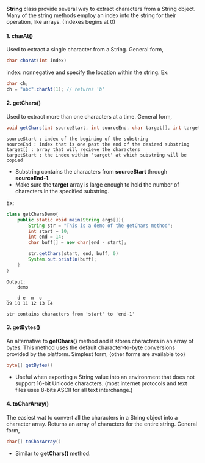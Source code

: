 **String** class provide several way to extract characters from a String object. 
Many of the string methods employ an index into the string for their operation, like arrays. (Indexes begins at 0)

#### 1. charAt()
Used to extract a single character from a String. 
General form,
```java
char charAt(int index)
```
index: nonnegative and specify the location within the string.
Ex:
```java
char ch;
ch = "abc".charAt(1); // returns 'b'
```

#### 2. getChars()
Used to extract more than one characters at a time. 
General form,
```java
void getChars(int sourceStart, int sourceEnd, char target[], int targetStart)
```
```
sourceStart : index of the begining of the substring
sourceEnd : index that is one past the end of the desired substring
target[] : array that will recieve the characters
targetStart : the index within 'target' at which substring will be copied
```
- Substring contains the characters from **sourceStart** through **sourceEnd-1**.
- Make sure the **target** array is large enough to hold the number of characters in the specified substring.

Ex:
```java
class getCharsDemo{
	public static void main(String args[]){
		String str = "This is a demo of the getChars method";
		int start = 10;
		int end = 14;
		char buff[] = new char[end - start];

		str.getChars(start, end, buff, 0)
		System.out.println(buff);
	}
}
```
```
Output:
	demo

_   d e  m  o  _
09 10 11 12 13 14

str contains characters from 'start' to 'end-1'
```

#### 3. getBytes()
An alternative to **getChars()** method and it stores characters in an array of bytes. This method uses the default character-to-byte conversions provided by the platform. 
Simplest form, (other forms are available too)
```java
byte[] getBytes()
```
- Useful when exporting a String value into an environment that does not support 16-bit Unicode characters. (most internet protocols and text files uses 8-bits ASCII for all text interchange.)

#### 4. toCharArray()
The easiest wat to convert all the characters in a String object into a character array. 
Returns an array of characters for the entire string. 
General form,
```java
char[] toCharArray()
```
- Similar to **getChars()** method. 